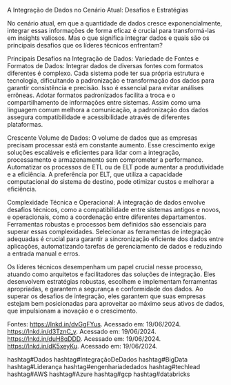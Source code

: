 A Integração de Dados no Cenário Atual: Desafios e Estratégias

No cenário atual, em que a quantidade de dados cresce exponencialmente, integrar essas informações de forma eficaz é crucial para transformá-las em insights valiosos. Mas o que significa integrar dados e quais são os principais desafios que os líderes técnicos enfrentam?

Principais Desafios na Integração de Dados:
Variedade de Fontes e Formatos de Dados: Integrar dados de diversas fontes com formatos diferentes é complexo. Cada sistema pode ter sua própria estrutura e tecnologia, dificultando a padronização e transformação dos dados para garantir consistência e precisão. Isso é essencial para evitar análises errôneas. Adotar formatos padronizados facilita a troca e o compartilhamento de informações entre sistemas. Assim como uma linguagem comum melhora a comunicação, a padronização dos dados assegura compatibilidade e acessibilidade através de diferentes plataformas.

Crescente Volume de Dados: O volume de dados que as empresas precisam processar está em constante aumento. Esse crescimento exige soluções escaláveis e eficientes para lidar com a integração, processamento e armazenamento sem comprometer a performance. Automatizar os processos de ETL ou de ELT pode aumentar a produtividade e a eficiência. A preferência por ELT, que utiliza a capacidade computacional do sistema de destino, pode otimizar custos e melhorar a eficiência.

Complexidade Técnica e Operacional: A integração de dados envolve desafios técnicos, como a compatibilidade entre sistemas antigos e novos, e operacionais, como a coordenação entre diferentes departamentos. Ferramentas robustas e processos bem definidos são essenciais para superar essas complexidades. Selecionar as ferramentas de integração adequadas é crucial para garantir a sincronização eficiente dos dados entre aplicações, automatizando tarefas de gerenciamento de dados e reduzindo a entrada manual e erros.

Os líderes técnicos desempenham um papel crucial nesse processo, atuando como arquitetos e facilitadores das soluções de integração. Eles desenvolvem estratégias robustas, escolhem e implementam ferramentas apropriadas, e garantem a segurança e conformidade dos dados. Ao superar os desafios de integração, eles garantem que suas empresas estejam bem posicionadas para aproveitar ao máximo seus ativos de dados, que impulsionam a inovação e o crescimento.

Fontes:
https://lnkd.in/dvGgFYus. Acessado em: 19/06/2024.
https://lnkd.in/d3TznC_y. Acessado em: 19/06/2024.
https://lnkd.in/duH8qDDD. Acessado em: 19/06/2024.
https://lnkd.in/dK5xeyKu. Acessado em: 19/06/2024.

hashtag#Dados hashtag#IntegraçãoDeDados hashtag#BigData hashtag#Liderança hashtag#engenhariadedados hashtag#techlead hashtag#AWS hashtag#Azure hashtag#gcp hashtag#databricks
